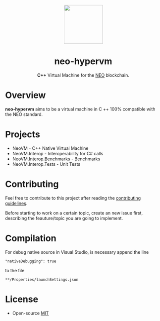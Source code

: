 <p align="center">
  <img src="http://res.cloudinary.com/vidsy/image/upload/v1503160820/CoZ_Icon_DARKBLUE_200x178px_oq0gxm.png" width="125px">
</p>

<h1 align="center">neo-hypervm</h1>

<p align="center">
  <b>C++</b> Virtual Machine for the <a href="https://neo.org">NEO</a> blockchain.
</p>

# Overview

**neo-hypervm** aims to be a virtual machine in C ++ 100% compatible with the NEO standard.

# Projects

* NeoVM - C++ Native Virtual Machine
* NeoVM.Interop - Interoperability for C# calls
* NeoVM.Interop.Benchmarks - Benchmarks
* NeoVM.Interop.Tests - Unit Tests

# Contributing

Feel free to contribute to this project after reading the
[contributing guidelines](https://github.com/CityOfZion/neo-go/blob/master/CONTRIBUTING.md).

Before starting to work on a certain topic, create an new issue first,
describing the feauture/topic you are going to implement.

# Compilation

For debug native source in Visual Studio, is necessary append the line

`"nativeDebugging": true` 

to the file 

`**/Properties/launchSettings.json`

# License

- Open-source [MIT](https://github.com/CityOfZion/neo-hypervm/blob/master/LICENCE.md)
